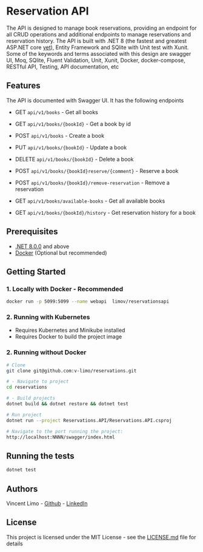 # Reservation API

The API is designed to manage book reservations, providing an endpoint for all CRUD operations and additional endpoints to manage reservations and reservation history. The API is built with .NET 8 (the fastest and greatest ASP.NET core [yet](https://devblogs.microsoft.com/dotnet/announcing-asp-net-core-in-dotnet-8/#:~:text=the%20fastest%20release-,yet,-!%20Compared%20to%20.NET)), Entity Framework and  SQlite with Unit test with Xunit. Some of the keywords and terms associated with this design are swagger UI, Moq, SQlite, Fluent Validation, Unit, Xunit, Docker, docker-compose, RESTful API, Testing, API documentation, etc

## Features

The API is documented with Swagger UI. It has the following endpoints


- GET    `api/v1/books`      - Get all books
- GET    `api/v1/books/{bookId}` - Get a book by id
- POST   `api/v1/books`      - Create a book
- PUT    `api/v1/books/{bookId}` - Update a book
- DELETE `api/v1/books/{bookId}` - Delete a book

- POST  `api/v1/books/{bookId}reserve/{comment}`   - Reserve a book
- POST  `api/v1/books/{bookId}/remove-reservation` - Remove a reservation
- GET   `api/v1/books/available-books`             - Get all available books

- GET   `api/v1/books/{bookId}/history`            - Get reservation history for a book

## Prerequisites

- [.NET 8.0.0](https://dotnet.microsoft.com/en-us/download/dotnet/8.0) and above
- [Docker](https://www.docker.com/) (Optional but recommended)

## Getting Started

### 1. Locally with Docker - Recommended

```bash
docker run -p 5099:5099 --name webapi  limov/reservationsapi
```


### 2. Running with Kubernetes

- Requires Kubernetes and Minikube installed
- Requires Docker to build the project image

### 2. Running without Docker

```bash
# Clone
git clone git@github.com:v-limo/reservations.git

# - Navigate to project
cd reservations

# - Build projects
dotnet build && dotnet restore && dotnet test

# Run project
dotnet run --project Reservations.API/Reservations.API.csproj

# Navigate to the port running the project:
http://localhost:NNNN/swagger/index.html
```


## Running the tests

```bash
dotnet test
```

## Authors

Vincent Limo - [Github](https://github.com/v-limo/reservations) - [LinkedIn](https://www.linkedin.com/in/vincentlimo/)

## License

This project is licensed under the MIT License - see the [LICENSE.md](LICENSE.md) file for details
